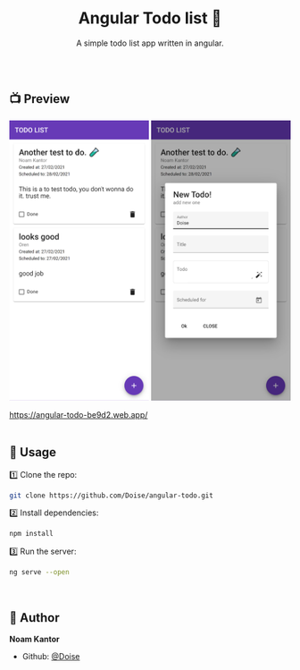 <h1 align="center">Angular Todo list 📝</h1>

<p align="center">A simple todo list app written in angular.</p>
</br></br>

## 📺 Preview

<img src="https://raw.githubusercontent.com/Doise/angular-todo/master/src/assets/todo.png" width="250px">
<img src="https://raw.githubusercontent.com/Doise/angular-todo/master/src/assets/todo-add.png" width="250px">

https://angular-todo-be9d2.web.app/
</br></br>


## 🚀 Usage

1️⃣ Clone the repo:

```sh
git clone https://github.com/Doise/angular-todo.git
```

2️⃣ Install dependencies:

```sh
npm install
```

3️⃣ Run the server:

```sh
ng serve --open
```

</br>


## 👨 Author

**Noam Kantor**

-   Github: [@Doise](https://github.com/Doise)

</br>
